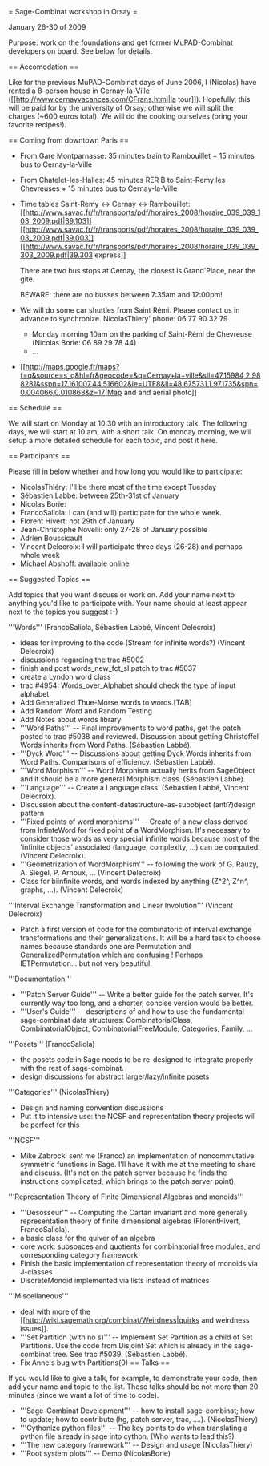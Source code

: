 = Sage-Combinat workshop in Orsay =

January 26-30 of 2009

Purpose: work on the foundations and get former MuPAD-Combinat developers on board. See below for details.

== Accomodation ==

Like for the previous MuPAD-Combinat days of June 2006, I (Nicolas) have rented a 8-person house in Cernay-la-Ville
([[http://www.cernayvacances.com/CFrans.html|la tour]]). Hopefully, this will be paid for by the university of Orsay; otherwise we will split the charges (~600 euros total). We will do the cooking ourselves (bring your favorite recipes!).

== Coming from downtown Paris ==

 * From Gare Montparnasse: 35 minutes train to Rambouillet + 15 minutes bus to Cernay-la-Ville
 * From Chatelet-les-Halles: 45 minutes RER B to Saint-Remy les Chevreuses + 15 minutes bus to Cernay-la-Ville

 * Time tables Saint-Remy <-> Cernay <-> Rambouillet:
   [[http://www.savac.fr/fr/transports/pdf/horaires_2008/horaire_039_039_103_2009.pdf|39.103]]
   [[http://www.savac.fr/fr/transports/pdf/horaires_2008/horaire_039_039_03_2009.pdf|39.003]]
   [[http://www.savac.fr/fr/transports/pdf/horaires_2008/horaire_039_039_303_2009.pdf|39.303 express]]

   There are two bus stops at Cernay, the closest is Grand'Place, near the gite.

   BEWARE: there are no busses between 7:35am and 12:00pm!

 * We will do some car shuttles from Saint Rémi. Please contact us in advance to synchronize. NicolasThiery' phone: 06 77 90 32 79
    * Monday morning 10am on the parking of Saint-Rémi de Chevreuse (Nicolas Borie: 06 89 29 78 44)
    * ...

 * [[http://maps.google.fr/maps?f=q&source=s_q&hl=fr&geocode=&q=Cernay+la+ville&sll=47.15984,2.988281&sspn=17.161007,44.516602&ie=UTF8&ll=48.675731,1.971735&spn=0.004066,0.010868&z=17|Map and and aerial photo]]

== Schedule ==

We will start on Monday at 10:30 with an introductory talk. The following days, we will start at 10 am, with a short talk. On monday morning, we will setup a more detailed schedule for each topic, and post it here. 

== Participants ==

Please fill in below whether and how long you would like to participate:

 * NicolasThiéry: I'll be there most of the time except Tuesday
 * Sébastien Labbé: between 25th-31st of January
 * Nicolas Borie:
 * FrancoSaliola: I can (and will) participate for the whole week.
 * Florent Hivert: not 29th of January
 * Jean-Christophe Novelli: only 27-28 of January possible
 * Adrien Boussicault
 * Vincent Delecroix: I will participate three days (26-28) and perhaps whole week
 * Michael Abshoff: available online

== Suggested Topics ==

Add topics that you want discuss or work on. Add your name next to anything you'd like to participate with. Your name should at least appear next to the topics you suggest :-)

'''Words''' (FrancoSaliola, Sébastien Labbé, Vincent Delecroix)
 * ideas for improving to the code (Stream for infinite words?) (Vincent Delecroix)
 * discussions regarding the trac #5002
 * finish and post words_new_fct_sl.patch to trac #5037
 * create a Lyndon word class
 * trac #4954: Words_over_Alphabet should check the type of input alphabet
 * Add Generalized Thue-Morse words to words.[TAB]
 * Add Random Word and Random Testing
 * Add Notes about words library
 * '''Word Paths''' -- Final improvements to word paths, get the patch posted to trac #5038 and reviewed. Discussion about getting Christoffel Words inherits from Word Paths. (Sébastien Labbé).
 * '''Dyck Word''' -- Discussions about getting Dyck Words inherits from Word Paths. Comparisons of efficiency. (Sébastien Labbé).
 * '''Word Morphism''' -- Word Morphism actually herits from SageObject and it should be a more general Morphism class. (Sébastien Labbé). 
 * '''Language''' -- Create a Language class. (Sébastien Labbé, Vincent Delecroix). 
 * Discussion about the content-datastructure-as-subobject (anti?)design pattern
 * '''Fixed points of word morphisms''' -- Create of a new class derived from InfinteWord for fixed point of a WordMorphism. It's necessary to consider those words as very special infinite words because most of the 'infinite objects' associated (language, complexity, ...) can be computed. (Vincent Delecroix).
 * '''Geometrization of WordMorphism''' -- following the work of G. Rauzy, A. Siegel, P. Arnoux, ... (Vincent Delecroix)
 * Class for biinfinite words, and words indexed by anything (Z^2^, Z^n^, graphs, ...). (Vincent Delecroix)

'''Interval Exchange Transformation and Linear Involution''' (Vincent Delecroix)
 * Patch a first version of code for the combinatoric of interval exchange transformations and their generalizations. It will be a hard task to choose names because standards one are Permutation and GeneralizedPermutation which are confusing ! Perhaps IETPermutation... but not very beautiful.

'''Documentation'''
 * '''Patch Server Guide''' -- Write a better guide for the patch server. It's currently way too long, and a shorter, concise version would be better.
 * '''User's Guide''' -- descriptions of and how to use the fundamental sage-combinat data structures: CombinatorialClass, CombinatorialObject, CombinatorialFreeModule, Categories, Family, ...

'''Posets''' (FrancoSaliola)
 * the posets code in Sage needs to be re-designed to integrate properly with the rest of sage-combinat.
 * design discussions for abstract larger/lazy/infinite posets

'''Categories''' (NicolasThiery)
 * Design and naming convention discussions
 * Put it to intensive use: the NCSF and representation theory projects will be perfect for this

'''NCSF'''
 * Mike Zabrocki sent me (Franco) an implementation of noncommutative symmetric functions in Sage. I'll have it with me at the meeting to share and discuss. (It's not on the patch server because he finds the instructions complicated, which brings to the patch server point).

'''Representation Theory of Finite Dimensional Algebras and monoids'''
 * '''Desosseur''' -- Computing the Cartan invariant and more generally representation theory of finite dimensional algebras (FlorentHivert, FrancoSaliola).
 * a basic class for the quiver of an algebra
 * core work: subspaces and quotients for combinatorial free modules, and corresponding category framework
 * Finish the basic implementation of representation theory of monoids via J-classes
 * DiscreteMonoid implemented via lists instead of matrices

'''Miscellaneous'''
 * deal with more of the [[http://wiki.sagemath.org/combinat/Weirdness|quirks and weirdness issues]].
 * '''Set Partition (with no s)''' -- Implement Set Partition as a child of Set Partitions. Use the code from Disjoint Set which is already in the sage-combinat tree. See trac #5039. (Sébastien Labbé).
 * Fix Anne's bug with Partitions(0)
== Talks ==

If you would like to give a talk, for example, to demonstrate your code, then add your name and topic to the list. These talks should be not more than 20 minutes (since we want a lot of time to code).

 * '''Sage-Combinat Development''' -- how to install sage-combinat; how to update; how to contribute (hg, patch server, trac, ....). (NicolasThiery)
 * '''Cythonize python files''' -- The key points to do when translating a python file already in sage into cython. (Who wants to lead this?)
 * '''The new category framework''' -- Design and usage (NicolasThiery)
 * '''Root system plots''' -- Demo (NicolasBorie)
